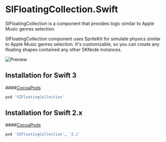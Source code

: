 # SIFloatingCollection.Swift

SIFloatingCollection is a component that provides logic similar to Apple Music genres selection.

SIFloatingCollection component uses SpriteKit for simulate physics similar to Apple Music genres selection. It's customizable, so you can create any floating shapes contained any other SKNode instances.

![Preview](http://media.giphy.com/media/3oEdv8UHKz9l788J4Q/giphy.gif)

## Installation for Swift 3

####[CocoaPods](http://cocoapods.org)
```ruby
pod 'SIFloatingCollection'
```

## Installation for Swift 2.x

####[CocoaPods](http://cocoapods.org)
```ruby
pod 'SIFloatingCollection', '2.1'
```
